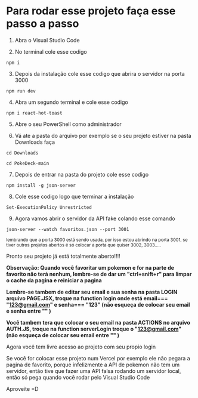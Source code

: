 # Para rodar esse projeto faça esse passo a passo

1. Abra o Visual Studio Code

2. No terminal cole esse codigo 
```
npm i
```

3. Depois da instalação cole esse codigo que abrira o servidor na porta 3000 
```
npm run dev
```
4. Abra um segundo terminal e cole esse codigo 
```
npm i react-hot-toast
```
5. Abre o seu PowerShell como administrador

6. Vá ate a pasta do arquivo por exemplo se o seu projeto estiver na pasta Downloads faça 
```
cd Downloads

cd PokeDeck-main
```
7. Depois de entrar na pasta do projeto cole esse codigo 
```
npm install -g json-server
```
8. Cole esse codigo logo que terminar a instalação 
```
Set-ExecutionPolicy Unrestricted
```
9. Agora vamos abrir o servidor da API fake colando esse comando 
```
json-server --watch favoritos.json --port 3001
```
<sub> lembrando que a porta 3000 está sendo usada, por isso estou abrindo na porta 3001, se tiver outros projetos abertos é só colocar a porta que quiser 3002, 3003..... </sub>

Pronto seu projeto já está totalmente aberto!!!!

**Observação: Quando você favoritar um pokemon e for na parte de favorito não terá nenhum, lembre-se de dar um "ctrl+snift+r" para limpar o cache da pagina e reiniciar a pagina**

**Lembre-se tambem de editar seu email e sua senha na pasta LOGIN arquivo PAGE.JSX, troque na function login onde está email=== "123@gmail.com" e senha=== "123" (não esqueça de colocar seu email e senha entre "" )**

**Você tambem tera que colocar o seu email na pasta ACTIONS no arquivo AUTH.JS, troque na function serverLogin troque o "123@gmail.com" (não esqueça de colocar seu email entre "" )**

Agora você tem livre acesso ao projeto com seu propio login

Se você for colocar esse projeto num Vercel por exemplo ele não pegara a pagina de favorito, porque infelizmente a API de pokemon não tem um servidor, então tive que fazer uma API falsa rodando um servidor local, então só pega quando você rodar pelo Visual Studio Code

Aproveite =D
